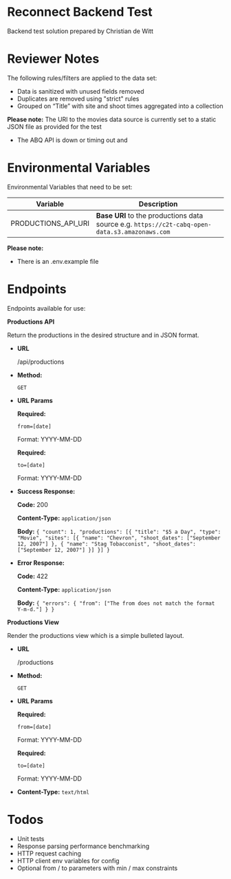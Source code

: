 # Reconnect Backend Test

Backend test solution prepared by Christian de Witt

# Reviewer Notes
The following rules/filters are applied to the data set:
- Data is sanitized with unused fields removed
- Duplicates are removed using "strict" rules
- Grouped on “Title” with site and shoot times aggregated into a collection

**Please note:**
The URI to the movies data source is currently set to a static JSON file as provided for the test
- The ABQ API is down or timing out and

# Environmental Variables
Environmental Variables that need to be set:

| Variable | Description |
| ------ | ------ |
| PRODUCTIONS_API_URI | **Base URI** to the productions data source e.g. `https://c2t-cabq-open-data.s3.amazonaws.com` |

**Please note:**
- There is an .env.example file

# Endpoints

Endpoints available for use:

**Productions API**

Return the productions in the desired structure and in JSON format.

* **URL**

  /api/productions

* **Method:**

  `GET`
  
*  **URL Params**

   **Required:**
 
   `from=[date]`
   
   Format: YYYY-MM-DD

   **Required:**
 
   `to=[date]`
   
   Format: YYYY-MM-DD

* **Success Response:**

    **Code:** 200 
    
    **Content-Type:** `application/json`
    
    **Body:** `{
    	"count": 1,
    	"productions": [{
    		"title": "$5 a Day",
    		"type": "Movie",
    		"sites": [{
    			"name": "Chevron",
    			"shoot_dates": ["September 12, 2007"]
    		}, {
    			"name": "Stag Tobacconist",
    			"shoot_dates": ["September 12, 2007"]
    		}]
    	}]
    }`
 
* **Error Response:**

    **Code:** 422 
    
    **Content-Type:** `application/json`
    
    **Body:** `{
    	"errors": {
    		"from": ["The from does not match the format Y-m-d."]
    	}
    }`

**Productions View**

Render the productions view which is a simple bulleted layout.

* **URL**

  /productions

* **Method:**

  `GET`
  
*  **URL Params**

   **Required:**
 
   `from=[date]`
   
   Format: YYYY-MM-DD

   **Required:**
 
   `to=[date]`
   
   Format: YYYY-MM-DD

*  **Content-Type:** `text/html`

# Todos
- Unit tests
- Response parsing performance benchmarking
- HTTP request caching
- HTTP client env variables for config
- Optional from / to parameters with min / max constraints